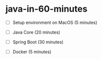 # java-in-60-minutes

- [ ] Setup environment on MacOS (5 minutes)

- [ ] Java Core (20 minutes)

- [ ] Spring Boot (30 minutes)

- [ ] Docker (5 minutes)
